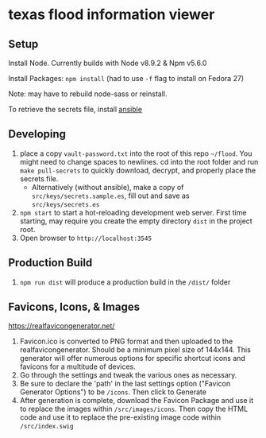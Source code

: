 # texas flood information viewer

## Setup

Install Node.
Currently builds with Node v8.9.2 & Npm v5.6.0

Install Packages: `npm install` (had to use `-f` flag to install on Fedora 27)

Note: may have to rebuild node-sass or reinstall.

To retrieve the secrets file, install [ansible](http://www.ansible.com/)

## Developing

1. place a copy `vault-password.txt` into the root of this repo `~/flood`. You might need to change spaces to newlines. cd into the root folder and run `make pull-secrets` to quickly download, decrypt, and properly place the secrets file.
    * Alternatively (without ansible), make a copy of `src/keys/secrets.sample.es`, fill out and save as `src/keys/secrets.es`
1. `npm start` to start a hot-reloading development web server. First time starting, may require you create the empty directory `dist` in the project root.
1. Open browser to `http://localhost:3545`

## Production Build

1. `npm run dist` will produce a production build in the `/dist/` folder

## Favicons, Icons, & Images

https://realfavicongenerator.net/
1. Favicon.ico is converted to PNG format and then uploaded to the realfavicongenerator. Should be a minimum pixel size of 144x144. This generator will offer numerous options for specific shortcut icons and favicons for a multitude of devices.
1. Go through the settings and tweak the various ones as necessary.
1. Be sure to declare the 'path' in the last settings option ("Favicon Generator Options") to be `/icons`. Then click to Generate
1. After generation is complete, download the Favicon Package and use it to replace the images within `/src/images/icons`. Then copy the HTML code and use it to replace the pre-existing image code within `/src/index.swig`
